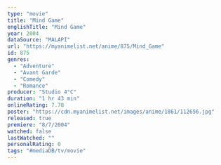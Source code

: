 ```yaml
---
type: "movie"
title: "Mind Game"
englishTitle: "Mind Game"
year: 2004
dataSource: "MALAPI"
url: "https://myanimelist.net/anime/875/Mind_Game"
id: 875
genres: 
  - "Adventure"
  - "Avant Garde"
  - "Comedy"
  - "Romance"
producer: "Studio 4°C"
duration: "1 hr 43 min"
onlineRating: 7.78
poster: "https://cdn.myanimelist.net/images/anime/1861/112656.jpg"
released: true
premiere: "8/7/2004"
watched: false
lastWatched: ""
personalRating: 0
tags: "#mediaDB/tv/movie"
---
```

